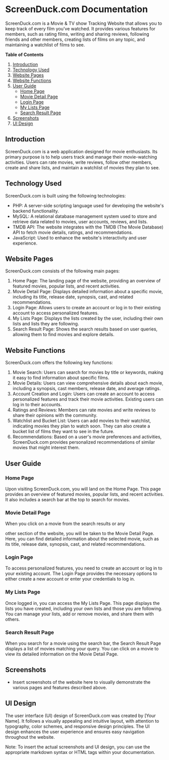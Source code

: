 # ScreenDuck.com Documentation

ScreenDuck.com is a Movie & TV show Tracking Website that allows you to keep track of every film you've watched. It provides various features for members, such as rating films, writing and sharing reviews, following friends and other members, creating lists of films on any topic, and maintaining a watchlist of films to see.

**Table of Contents**
1. [Introduction](#introduction)
2. [Technology Used](#technology-used)
3. [Website Pages](#website-pages)
4. [Website Functions](#website-functions)
5. [User Guide](#user-guide)
   - [Home Page](#home-page)
   - [Movie Detail Page](#movie-detail-page)
   - [Login Page](#login-page)
   - [My Lists Page](#my-lists-page)
   - [Search Result Page](#search-result-page)
6. [Screenshots](#screenshots)
7. [UI Design](#ui-design)

## Introduction
ScreenDuck.com is a web application designed for movie enthusiasts. Its primary purpose is to help users track and manage their movie-watching activities. Users can rate movies, write reviews, follow other members, create and share lists, and maintain a watchlist of movies they plan to see.

## Technology Used
ScreenDuck.com is built using the following technologies:

- PHP: A server-side scripting language used for developing the website's backend functionality.
- MySQL: A relational database management system used to store and retrieve data related to movies, user accounts, reviews, and lists.
- TMDB API: The website integrates with the TMDB (The Movie Database) API to fetch movie details, ratings, and recommendations.
- JavaScript: Used to enhance the website's interactivity and user experience.

## Website Pages
ScreenDuck.com consists of the following main pages:

1. Home Page: The landing page of the website, providing an overview of featured movies, popular lists, and recent activities.
2. Movie Detail Page: Displays detailed information about a specific movie, including its title, release date, synopsis, cast, and related recommendations.
3. Login Page: Allows users to create an account or log in to their existing account to access personalized features.
4. My Lists Page: Displays the lists created by the user, including their own lists and lists they are following.
5. Search Result Page: Shows the search results based on user queries, allowing them to find movies and explore details.

## Website Functions
ScreenDuck.com offers the following key functions:

1. Movie Search: Users can search for movies by title or keywords, making it easy to find information about specific films.
2. Movie Details: Users can view comprehensive details about each movie, including a synopsis, cast members, release date, and average ratings.
3. Account Creation and Login: Users can create an account to access personalized features and track their movie activities. Existing users can log in to their accounts.
4. Ratings and Reviews: Members can rate movies and write reviews to share their opinions with the community.
5. Watchlist and Bucket List: Users can add movies to their watchlist, indicating movies they plan to watch soon. They can also create a bucket list of films they want to see in the future.
6. Recommendations: Based on a user's movie preferences and activities, ScreenDuck.com provides personalized recommendations of similar movies that might interest them.

## User Guide

### Home Page
Upon visiting ScreenDuck.com, you will land on the Home Page. This page provides an overview of featured movies, popular lists, and recent activities. It also includes a search bar at the top to search for movies.

### Movie Detail Page
When you click on a movie from the search results or any

 other section of the website, you will be taken to the Movie Detail Page. Here, you can find detailed information about the selected movie, such as its title, release date, synopsis, cast, and related recommendations.

### Login Page
To access personalized features, you need to create an account or log in to your existing account. The Login Page provides the necessary options to either create a new account or enter your credentials to log in.

### My Lists Page
Once logged in, you can access the My Lists Page. This page displays the lists you have created, including your own lists and those you are following. You can manage your lists, add or remove movies, and share them with others.

### Search Result Page
When you search for a movie using the search bar, the Search Result Page displays a list of movies matching your query. You can click on a movie to view its detailed information on the Movie Detail Page.

## Screenshots

- Insert screenshots of the website here to visually demonstrate the various pages and features described above.

## UI Design

The user interface (UI) design of ScreenDuck.com was created by [Your Name]. It follows a visually appealing and intuitive layout, with attention to typography, color schemes, and responsive design principles. The UI design enhances the user experience and ensures easy navigation throughout the website.

Note: To insert the actual screenshots and UI design, you can use the appropriate markdown syntax or HTML tags within your documentation.

